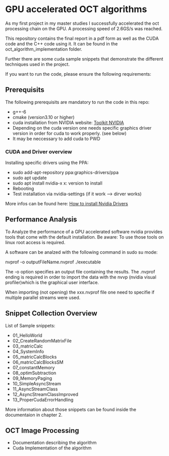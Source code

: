 # GPU accelerated OCT algorithms

As my first project in my master studies I successfully accelerated the oct processing chain on the GPU. A processing speed
of 2.6GS/s was reached.

This repository contains the final report in a pdf form as well as the CUDA code and the C++ code using it.
It can be found in the oct_algorithm_implementation folder.

Further there are some cuda sample snippets that demonstrate the different techniques used in the project.

If you want to run the code, please ensure the following requirements:

## Prerequisits
The following prerequisits are mandatory to run the code in this repo:
*	g++-6
*	cmake (version3.10 or higher)
*	cuda installation from NVIDIA website: [Toolkit NVIDIA](https://developer.nvidia.com/cuda-downloads)
*	Depending on the cuda version one needs specific graphics driver version in order for cuda to work properly. (see below)
*	It may be neccessary to add cuda to PWD

### CUDA and Driver overview

Installing specific drivers using the PPA:
*	sudo add-apt-repository ppa:graphics-drivers/ppa
*	sudo apt update
*	sudo apt install nvidia-x
	x: version to install
*	Rebooting
*	Test installation via nvidia-settings (if it work --> dirver works)

More infos can be found here: [How to install Nvidia Drivers](https://linuxconfig.org/how-to-install-the-nvidia-drivers-on-ubuntu-18-04-bionic-beaver-linux)

## Performance Analysis

To Analyze the performance of a GPU accelerated software nvidia provides tools that come with the default installation. Be aware: To use those tools on linux root access is required.

A software can be analzed with the following command in sudo su mode:

nvprof -o outputFileName.nvprof ./executable

The -o option specifies an output file containing the results. The .nvprof ending is required in order to import the data with the nvvp (nvidia visual profiler)which is the graphical user interface.

When importing (not opening) the xxx.nvprof file one need to specifie if multiple parallel streams were used.

## Snippet Collection Overview

List of Sample snippets:
*	01_HelloWorld
*	02_CreateRandomMatrixFile
*	03_matricCalc
*	04_SystemInfo
*	05_matricCalcBlocks
*	06_matricCalcBlocksSM
*	07_constantMemory
*	08_optimSubtraction
*	09_MemoryPaging
*	10_SimpleAsyncStream
*	11_AsyncStreamClass
*	12_AsyncStreamClassImproved
*	13_ProperCudaErrorHandling


More information about those snippets can be found inside the documentaion in chapter 2.

## OCT Image Processing

*	Documentation describing the algorithm
*	Cuda Implementation of the algorithm 


